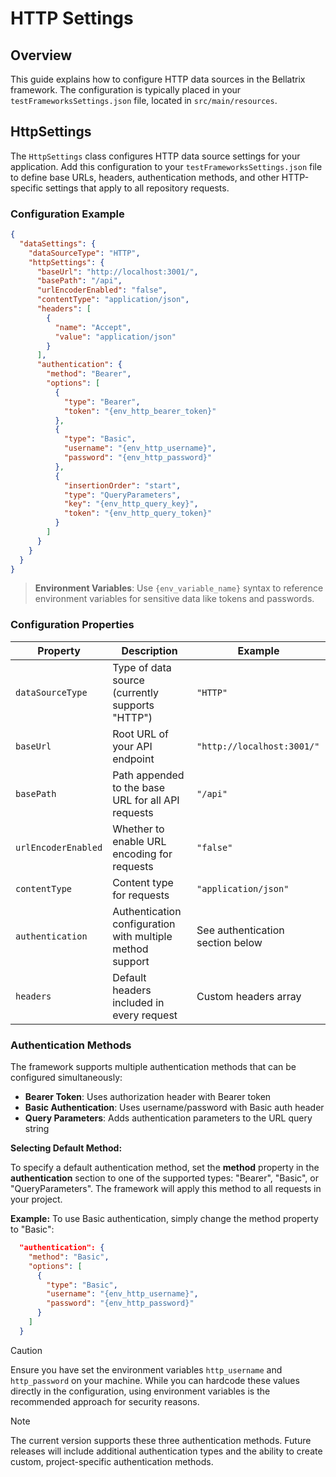 # HTTP Settings

## Overview

This guide explains how to configure HTTP data sources in the Bellatrix framework. The configuration is typically placed in your `testFrameworksSettings.json` file, located in `src/main/resources`.

## HttpSettings

The `HttpSettings` class configures HTTP data source settings for your application. Add this configuration to your `testFrameworksSettings.json` file to define base URLs, headers, authentication methods, and other HTTP-specific settings that apply to all repository requests.

### Configuration Example

```json
{  
  "dataSettings": {
    "dataSourceType": "HTTP",
    "httpSettings": {
      "baseUrl": "http://localhost:3001/",
      "basePath": "/api",
      "urlEncoderEnabled": "false",
      "contentType": "application/json",
      "headers": [
        {
          "name": "Accept",
          "value": "application/json"
        }
      ],
      "authentication": {
        "method": "Bearer",
        "options": [
          {
            "type": "Bearer",
            "token": "{env_http_bearer_token}"
          },
          {
            "type": "Basic",
            "username": "{env_http_username}",
            "password": "{env_http_password}"
          },
          {
            "insertionOrder": "start",
            "type": "QueryParameters",
            "key": "{env_http_query_key}",
            "token": "{env_http_query_token}"
          }
        ]
      }
    }
  }
}
```

> **Environment Variables**: Use `{env_variable_name}` syntax to reference environment variables for sensitive data like tokens and passwords.

### Configuration Properties

| Property | Description | Example |
|----------|-------------|---------|
| `dataSourceType` | Type of data source (currently supports "HTTP") | `"HTTP"` |
| `baseUrl` | Root URL of your API endpoint | `"http://localhost:3001/"` |
| `basePath` | Path appended to the base URL for all API requests | `"/api"` |
| `urlEncoderEnabled` | Whether to enable URL encoding for requests | `"false"` |
| `contentType` | Content type for requests | `"application/json"` |
| `authentication` | Authentication configuration with multiple method support | See authentication section below |
| `headers` | Default headers included in every request | Custom headers array |

### Authentication Methods

The framework supports multiple authentication methods that can be configured simultaneously:

- **Bearer Token**: Uses authorization header with Bearer token
- **Basic Authentication**: Uses username/password with Basic auth header
- **Query Parameters**: Adds authentication parameters to the URL query string

**Selecting Default Method:**

To specify a default authentication method, set the **method** property in the **authentication** section to one of the supported types: "Bearer", "Basic", or "QueryParameters". The framework will apply this method to all requests in your project.

**Example:**
To use Basic authentication, simply change the method property to "Basic":
```json
  "authentication": {
    "method": "Basic",
    "options": [
      {
        "type": "Basic",
        "username": "{env_http_username}",
        "password": "{env_http_password}"
      }
    ]
  }
```
>[!CAUTION]
>Ensure you have set the environment variables `http_username` and `http_password` on your machine. While you can hardcode these values directly in the configuration, using environment variables is the recommended approach for security reasons.

> [!NOTE]
> The current version supports these three authentication methods. Future releases will include additional authentication types and the ability to create custom, project-specific authentication methods.